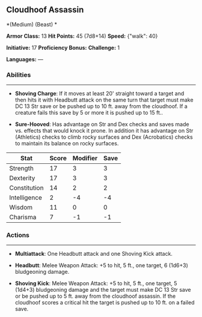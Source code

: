 ## Cloudhoof Assassin
*(Medium) (Beast) *

**Armor Class:** 13
**Hit Points:** 45 (7d8+14)
**Speed:** {"walk": 40}

**Initiative:** 17
**Proficiency Bonus:**
**Challenge:** 1

**Languages:** —

### Abilities
 --- 
- **Shoving Charge**: If it moves at least 20' straight toward a target and then hits it with Headbutt attack on the same turn that target must make DC 13 Str save or be pushed up to 10 ft. away from the cloudhoof. If a creature fails this save by 5 or more it is pushed up to 15 ft..

- **Sure-Hooved**: Has advantage on Str and Dex checks and saves made vs. effects that would knock it prone. In addition it has advantage on Str (Athletics) checks to climb rocky surfaces and Dex (Acrobatics) checks to maintain its balance on rocky surfaces.



| Stat | Score | Modifier | Save |
| ---- | ---- | ---- | ---- |
| Strength | 17 | 3 | 3 |
| Dexterity | 17 | 3 | 3 |
| Constitution | 14 | 2 | 2 |
| Intelligence | 2 | -4 | -4 |
| Wisdom | 11 | 0 | 0 |
| Charisma | 7 | -1 | -1 |

### Actions
 --- 
- **Multiattack**: One Headbutt attack and one Shoving Kick attack.

- **Headbutt**: Melee Weapon Attack: +5 to hit, 5 ft., one target, 6 (1d6+3) bludgeoning damage.

- **Shoving Kick**: Melee Weapon Attack: +5 to hit, 5 ft., one target, 5 (1d4+3) bludgeoning damage and the target must make DC 13 Str save or be pushed up to 5 ft. away from the cloudhoof assassin. If the cloudhoof scores a critical hit the target is pushed up to 10 ft. on a failed save.

